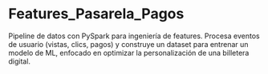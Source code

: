 # Features_Pasarela_Pagos
Pipeline de datos con PySpark para ingeniería de features. Procesa eventos de usuario (vistas, clics, pagos) y construye un dataset para entrenar un modelo de ML, enfocado en optimizar la personalización de una billetera digital.
